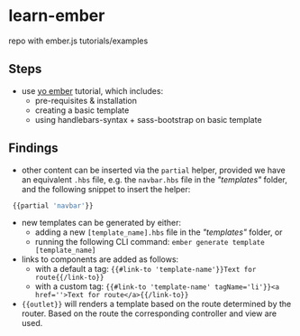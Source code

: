 # learn-ember
repo with ember.js tutorials/examples

## Steps
- use [yo ember](http://yoember.com/) tutorial, which includes:
  - pre-requisites & installation
  - creating a basic template
  - using handlebars-syntax + sass-bootstrap on basic template

## Findings
- other content can be inserted via the ```partial``` helper, provided we have an equivalent ```.hbs``` file, e.g. the ```navbar.hbs``` file in the *"templates"* folder, and the following snippet to insert the helper:

```js
 {{partial 'navbar'}} 
```
- new templates can be generated by either:
  - adding a new ```[template_name].hbs``` file in the *"templates"* folder, or
  - running the following CLI command: ```ember generate template [template_name]```
- links to components are added as follows:
  - with a default a tag: ```{{#link-to 'template-name'}}Text for route{{/link-to}}```
  - with a custom tag: ```{{#link-to 'template-name' tagName='li'}}<a href=''>Text for route</a>{{/link-to}}```
- ```{{outlet}}``` will renders a template based on the route determined by the router. Based on the route the corresponding controller and view are used.
